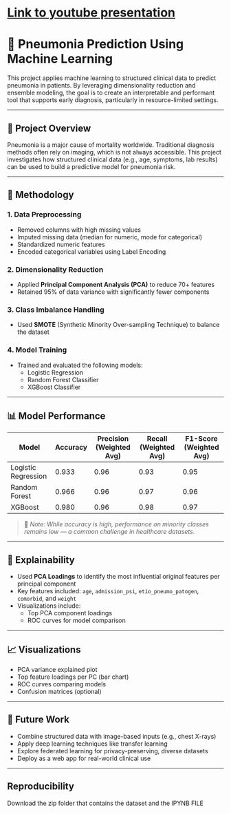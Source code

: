 # [Link to youtube presentation](https://youtu.be/2D9aQgx6CSw)

# 🧠 Pneumonia Prediction Using Machine Learning

This project applies machine learning to structured clinical data to predict pneumonia in patients. By leveraging dimensionality reduction and ensemble modeling, the goal is to create an interpretable and performant tool that supports early diagnosis, particularly in resource-limited settings.

---

## 📌 Project Overview

Pneumonia is a major cause of mortality worldwide. Traditional diagnosis methods often rely on imaging, which is not always accessible. This project investigates how structured clinical data (e.g., age, symptoms, lab results) can be used to build a predictive model for pneumonia risk.

---

## 🧪 Methodology

### 1. **Data Preprocessing**
- Removed columns with high missing values
- Imputed missing data (median for numeric, mode for categorical)
- Standardized numeric features
- Encoded categorical variables using Label Encoding

### 2. **Dimensionality Reduction**
- Applied **Principal Component Analysis (PCA)** to reduce 70+ features
- Retained 95% of data variance with significantly fewer components

### 3. **Class Imbalance Handling**
- Used **SMOTE** (Synthetic Minority Over-sampling Technique) to balance the dataset

### 4. **Model Training**
- Trained and evaluated the following models:
  - Logistic Regression
  - Random Forest Classifier
  - XGBoost Classifier

---

## 📊 Model Performance

| Model               | Accuracy | Precision (Weighted Avg) | Recall (Weighted Avg) | F1-Score (Weighted Avg) |
|---------------------|----------|---------------------------|------------------------|--------------------------|
| Logistic Regression | 0.933    | 0.96                      | 0.93                   | 0.95                     |
| Random Forest       | 0.966    | 0.96                      | 0.97                   | 0.96                     |
| XGBoost             | 0.980    | 0.96                      | 0.98                   | 0.97                     |

> 📝 *Note: While accuracy is high, performance on minority classes remains low — a common challenge in healthcare datasets.*

---

## 🧬 Explainability

- Used **PCA Loadings** to identify the most influential original features per principal component
- Key features included: `age`, `admission_psi`, `etio_pneumo_patogen`, `comorbid`, and `weight`
- Visualizations include:
  - Top PCA component loadings
  - ROC curves for model comparison

---

## 📈 Visualizations

- PCA variance explained plot
- Top feature loadings per PC (bar chart)
- ROC curves comparing models
- Confusion matrices (optional)

---

## 🔮 Future Work

- Combine structured data with image-based inputs (e.g., chest X-rays)
- Apply deep learning techniques like transfer learning
- Explore federated learning for privacy-preserving, diverse datasets
- Deploy as a web app for real-world clinical use

---

## Reproducibility
Download the zip folder that contains the dataset and the IPYNB FILE


